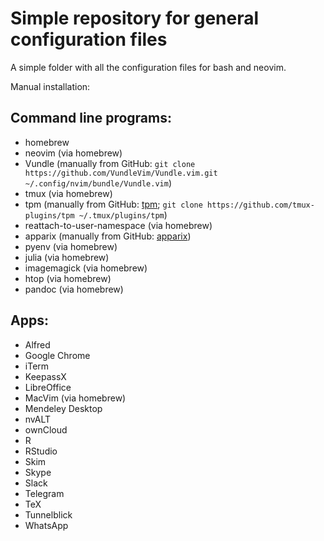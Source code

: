 # Simple repository for general configuration files

A simple folder with all the configuration files for bash and neovim.

Manual installation:

## Command line programs:

- homebrew
- neovim (via homebrew)
- Vundle (manually from GitHub: `git clone https://github.com/VundleVim/Vundle.vim.git ~/.config/nvim/bundle/Vundle.vim`)
- tmux (via homebrew)
- tpm (manually from GitHub: [tpm](https://github.com/tmux-plugins/tpm); `git clone https://github.com/tmux-plugins/tpm ~/.tmux/plugins/tpm`)
- reattach-to-user-namespace (via homebrew)
- apparix (manually from GitHub: [apparix](https://github.com/iiey/apparix))
- pyenv (via homebrew)
- julia (via homebrew)
- imagemagick (via homebrew)
- htop (via homebrew)
- pandoc (via homebrew)

## Apps:

- Alfred
- Google Chrome
- iTerm
- KeepassX
- LibreOffice
- MacVim (via homebrew)
- Mendeley Desktop
- nvALT
- ownCloud
- R
- RStudio
- Skim
- Skype
- Slack
- Telegram
- TeX
- Tunnelblick
- WhatsApp
